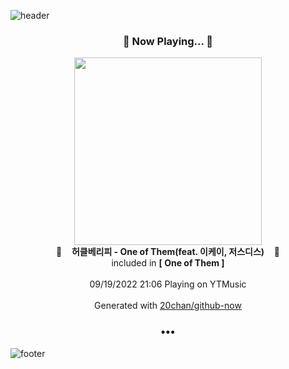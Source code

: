 ![header](https://capsule-render.vercel.app/api?type=wave&height=170&section=header&text=Hi.%20I'm%20SHIFT&fontColor=090707&fontAlignX=45&fontAlignY=65&fontSize=100)

<h3 align="center">🎵 Now Playing... 🎵</h3>
<p align="center">
  <a href="https://music.youtube.com/watch?v=7LpiHtrg_0g">
    <img width="300" src="https://lh3.googleusercontent.com/2yroTAbb-KNKNmBssGE1caxC7lPoqTr100cDAE5Wvo-bc9l1NyHmdNaRBrJWfK4KVPgPyFs-_Mc9HgaC">
  </a>
  <br>
  🎵&nbsp&nbsp&nbsp <b>허클베리피 - One of Them(feat. 이케이, 저스디스)</b> &nbsp&nbsp&nbsp🎵
  <br>
  included in <b>[ One of Them ]</b>
  
  <br />
  <br />
  09/19/2022 21:06 Playing on YTMusic
  <br />
  <br />
  Generated with <a href="https://github.com/20chan/github-now">20chan/github-now</a>
</p>

<h3 align="center">•••</h3>

![footer](https://capsule-render.vercel.app/api?type=wave&height=150&section=footer)
